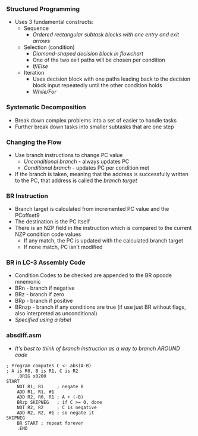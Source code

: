 ### Structured Programming
- Uses 3 fundamental constructs:
	- Sequence
		- *Ordered rectangular subtask blocks with one entry and exit arrows*
	- Selection (condition)
		- *Diamond-shaped decision block in flowchart*
		- One of the two exit paths will be chosen per condition
		- *If/Else*
	- Iteration
		- Uses decision block with one paths leading back to the decision block input repeatedly until the other condition holds
		- *While/For*

### Systematic Decomposition
- Break down complex problems into a set of easier to handle tasks
- Further break down tasks into smaller subtasks that are one step

### Changing the Flow
- Use branch instructions to change PC value
	- *Unconditional branch* - always updates PC
	- *Conditional branch* - updates PC per condition met
- If the branch is taken, meaning that the address is successfully written to the PC, that address is called the *branch target*

### BR Instruction
- Branch target is calculated from incremented PC value and the PCoffset9
- The destination is the PC itself
- There is an NZP field in the instruction which is compared to the current NZP condition code values
	- If any match, the PC is updated with the calculated branch target
	- If none match, PC isn't modified

### BR in LC-3 Assembly Code
- Condition Codes to be checked are appended to the BR opcode mnemonic
- BRn - branch if negative
- BRz - branch if zero
- BRp - branch if positive
- BRnzp - branch if any conditions are true (if use just BR without flags, also interpreted as unconditional)
- *Specified using a label*

### absdiff.asm
- *It's best to think of branch instruction as a way to branch AROUND code*
```
; Program computes C <- abs(A-B)
; A is R0, B is R1, C is R2
	.ORIG x0200
START
	NOT R1, R1     ; negate B
	ADD R1, R1, #1
	ADD R2, R0, R1 ; A + (-B)
	BRzp SKIPNEG   ; if C >= 0, done
	NOT R2, R2     ; C is negative
	ADD R2, R2, #1 ; so negate it
SKIPNEG
	BR START ; repeat forever
	.END
```